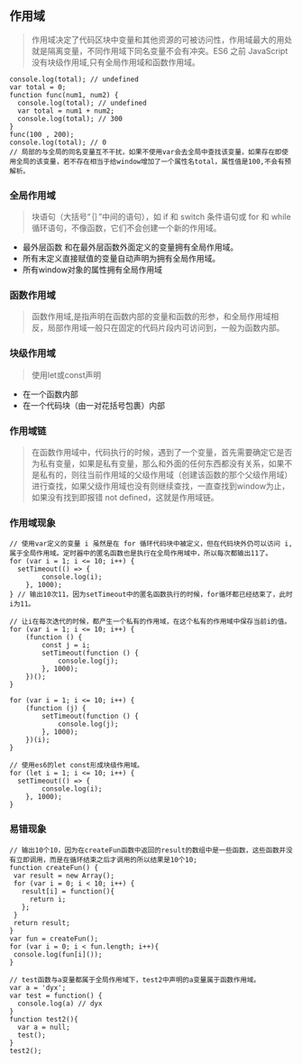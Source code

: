 ## 作用域
> 作用域决定了代码区块中变量和其他资源的可被访问性，作用域最大的用处就是隔离变量，不同作用域下同名变量不会有冲突。ES6 之前 JavaScript 没有块级作用域,只有全局作用域和函数作用域。

```
console.log(total); // undefined
var total = 0;
function func(num1, num2) {
  console.log(total); // undefined
  var total = num1 + num2;
  console.log(total); // 300
}
func(100 , 200);
console.log(total); // 0
// 局部的与全局的同名变量互不干扰，如果不使用var会去全局中查找该变量，如果存在即使用全局的该变量，若不存在相当于给window增加了一个属性名total，属性值是100,不会有预解析。
```
### 全局作用域
> 块语句（大括号“｛｝”中间的语句），如 if 和 switch 条件语句或 for 和 while 循环语句，不像函数，它们不会创建一个新的作用域。

- 最外层函数 和在最外层函数外面定义的变量拥有全局作用域。
- 所有末定义直接赋值的变量自动声明为拥有全局作用域。
- 所有window对象的属性拥有全局作用域

### 函数作用域
> 函数作用域,是指声明在函数内部的变量和函数的形参，和全局作用域相反，局部作用域一般只在固定的代码片段内可访问到，一般为函数内部。

### 块级作用域
> 使用let或const声明

- 在一个函数内部
- 在一个代码块（由一对花括号包裹）内部

### 作用域链
> 在函数作用域中，代码执行的时候，遇到了一个变量，首先需要确定它是否为私有变量，如果是私有变量，那么和外面的任何东西都没有关系，如果不是私有的，则往当前作用域的父级作用域（创建该函数的那个父级作用域）进行查找，如果父级作用域也没有则继续查找，一直查找到window为止，如果没有找到即报错 not defined，这就是作用域链。

### 作用域现象
```
// 使用var定义的变量 i 虽然是在 for 循环代码块中被定义，但在代码块外仍可以访问 i, 属于全局作用域。定时器中的匿名函数也是执行在全局作用域中，所以每次都输出11了。
for (var i = 1; i <= 10; i++) {
  setTimeout(() => {
		console.log(i);
	}, 1000);
} // 输出10次11，因为setTimeout中的匿名函数执行的时候，for循环都已经结束了，此时i为11。

// 让i在每次迭代的时候，都产生一个私有的作用域，在这个私有的作用域中保存当前i的值。
for (var i = 1; i <= 10; i++) {
	(function () {
		const j = i;
		setTimeout(function () {
			console.log(j);
		}, 1000);
	})();
}

for (var i = 1; i <= 10; i++) {
	(function (j) {
		setTimeout(function () {
			console.log(j);
		}, 1000);
	})(i);
}

// 使用es6的let const形成块级作用域。
for (let i = 1; i <= 10; i++) {
  setTimeout(() => {
		console.log(i);
	}, 1000);
}
```
### 易错现象
```
// 输出10个10，因为在createFun函数中返回的result的数组中是一些函数，这些函数并没有立即调用，而是在循环结束之后才调用的所以结果是10个10;
function createFun() {
 var result = new Array();
 for (var i = 0; i < 10; i++) {
   result[i] = function(){
     return i;
   };
 }
 return result;
}
var fun = createFun();
for (var i = 0; i < fun.length; i++){
 console.log(fun[i]());
}
```

```
// test函数与a变量都属于全局作用域下，test2中声明的a变量属于函数作用域。
var a = 'dyx';
var test = function() {
  console.log(a) // dyx
}
function test2(){
  var a = null;
  test();
}
test2();
```
